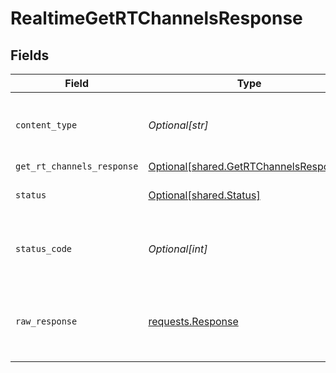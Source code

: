 # RealtimeGetRTChannelsResponse


## Fields

| Field                                                                                      | Type                                                                                       | Required                                                                                   | Description                                                                                |
| ------------------------------------------------------------------------------------------ | ------------------------------------------------------------------------------------------ | ------------------------------------------------------------------------------------------ | ------------------------------------------------------------------------------------------ |
| `content_type`                                                                             | *Optional[str]*                                                                            | :heavy_check_mark:                                                                         | HTTP response content type for this operation                                              |
| `get_rt_channels_response`                                                                 | [Optional[shared.GetRTChannelsResponse]](undefined/models/shared/getrtchannelsresponse.md) | :heavy_minus_sign:                                                                         | OK                                                                                         |
| `status`                                                                                   | [Optional[shared.Status]](undefined/models/shared/status.md)                               | :heavy_minus_sign:                                                                         | Default error response                                                                     |
| `status_code`                                                                              | *Optional[int]*                                                                            | :heavy_check_mark:                                                                         | HTTP response status code for this operation                                               |
| `raw_response`                                                                             | [requests.Response](https://requests.readthedocs.io/en/latest/api/#requests.Response)      | :heavy_minus_sign:                                                                         | Raw HTTP response; suitable for custom response parsing                                    |